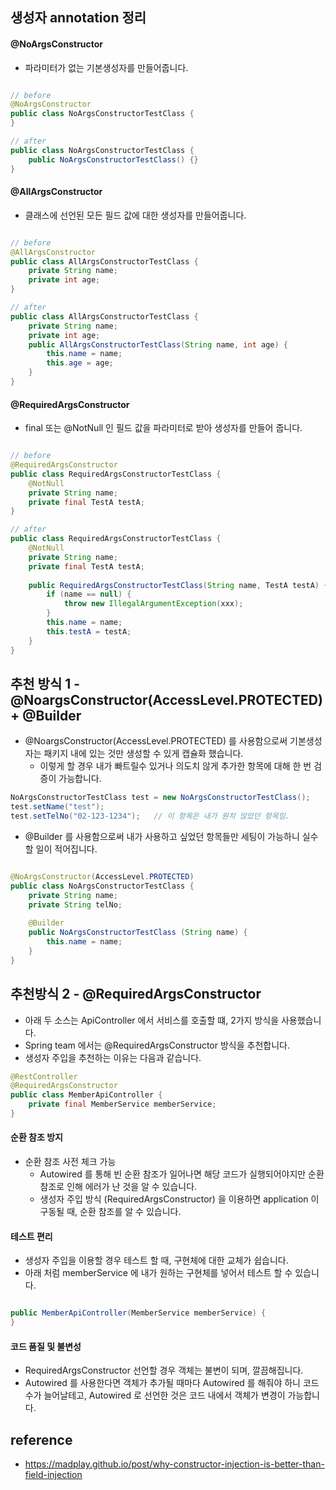 ## 생성자 annotation 정리

#### @NoArgsConstructor
- 파라미터가 없는 기본생성자를 만들어줍니다.

```java

// before
@NoArgsConstructor
public class NoArgsConstructorTestClass {
}

// after
public class NoArgsConstructorTestClass {
    public NoArgsConstructorTestClass() {}
}


```


#### @AllArgsConstructor
- 클래스에 선언된 모든 필드 값에 대한 생성자를 만들어줍니다.

```java

// before
@AllArgsConstructor
public class AllArgsConstructorTestClass {
    private String name;
    private int age;
}

// after
public class AllArgsConstructorTestClass {
    private String name;
    private int age;
    public AllArgsConstructorTestClass(String name, int age) {
        this.name = name;
        this.age = age;
    }
}

```

#### @RequiredArgsConstructor
- final 또는 @NotNull 인 필드 값을 파라미터로 받아 생성자를 만들어 줍니다.

```java

// before
@RequiredArgsConstructor
public class RequiredArgsConstructorTestClass {
    @NotNull
    private String name;
    private final TestA testA;
}

// after
public class RequiredArgsConstructorTestClass {
    @NotNull
    private String name;
    private final TestA testA;
    
    public RequiredArgsConstructorTestClass(String name, TestA testA) {
        if (name == null) {
            throw new IllegalArgumentException(xxx);
        }
        this.name = name;
        this.testA = testA;
    }
}
```



## 추천 방식 1 - @NoargsConstructor(AccessLevel.PROTECTED) + @Builder

- @NoargsConstructor(AccessLevel.PROTECTED) 를 사용함으로써 기본생성자는 패키지 내에 있는 것만 생성할 수 있게 캡슐화 했습니다.
    - 이렇게 할 경우 내가 빠트릴수 있거나 의도치 않게 추가한 항목에 대해 한 번 검증이 가능합니다.
```java
NoArgsConstructorTestClass test = new NoArgsConstructorTestClass();
test.setName("test");
test.setTelNo("02-123-1234");   // 이 항목은 내가 원치 않았던 항목임.
```

- @Builder 를 사용함으로써 내가 사용하고 싶었던 항목들만 세팅이 가능하니 실수할 일이 적어집니다.  
  
```java

@NoArgsConstructor(AccessLevel.PROTECTED)
public class NoArgsConstructorTestClass {
    private String name;
    private String telNo;
    
    @Builder
    public NoArgsConstructorTestClass (String name) {
        this.name = name;
    }
}

```


## 추천방식 2 - @RequiredArgsConstructor
- 아래 두 소스는 ApiController 에서 서비스를 호출할 떄, 2가지 방식을 사용했습니다.
- Spring team 에서는 @RequiredArgsConstructor 방식을 추천합니다.
- 생성자 주입을 추천하는 이유는 다음과 같습니다.

```java
@RestController
@RequiredArgsConstructor
public class MemberApiController {
    private final MemberService memberService;
}

```

#### 순환 참조 방지
- 순환 참조 사전 체크 가능
  - Autowired 를 통해 빈 순환 참조가 일어나면 해당 코드가 실행되어야지만 순환참조로 인해 에러가 난 것을 알 수 있습니다.
  - 생성자 주입 방식 (RequiredArgsConstructor) 을 이용하면 application 이 구동될 때, 순환 참조를 알 수 있습니다.
 
#### 테스트 편리
- 생성자 주입을 이용할 경우 테스트 할 때, 구현체에 대한 교체가 쉽습니다.
- 아래 처럼 memberService 에 내가 원하는 구현체를 넣어서 테스트 할 수 있습니다.
```java

public MemberApiController(MemberService memberService) {
}

``` 

#### 코드 품질 및 불변성
- RequiredArgsConstructor 선언할 경우 객체는 불변이 되며, 깔끔해집니다.
- Autowired 를 사용한다면 객체가 추가될 때마다 Autowired 를 해줘야 하니 코드수가 늘어날테고, Autowired 로 선언한 것은 코드 내에서 객체가 변경이 가능합니다.

## reference
- https://madplay.github.io/post/why-constructor-injection-is-better-than-field-injection